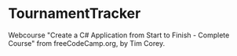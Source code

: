 # TournamentTracker
Webcourse "Create a C# Application from Start to Finish - Complete Course" from freeCodeCamp.org, by Tim Corey.
